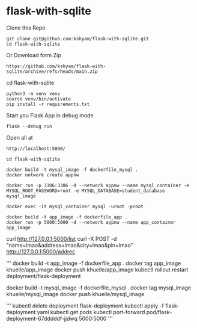 # flask-with-sqlite

Clone this Repo

```
git clone git@github.com:kshyam/flask-with-sqlite.git
cd flask-with-sqlite
```

Or Download form Zip

```
https://github.com/kshyam/flask-with-sqlite/archive/refs/heads/main.zip

```

cd flask-with-sqlite

```
python3 -m venv venv
source venv/bin/activate
pip install -r requirements.txt
```

Start you Flask App in debug mode

``` 
flask --debug run
```

Open all at 

```
http://localhost:5000/

```


```
cd flask-with-sqlite

docker build -t mysql_image -f dockerfile_mysql .
docker network create appnw

docker run -p 3306:3306 -d --network appnw --name mysql_container -e MYSQL_ROOT_PASSWORD=root -e MYSQL_DATABASE=student_database mysql_image

docker exec -it mysql_container mysql -uroot -proot

docker build -t app_image -f dockerfile_app .
docker run -p 5000:5000 -d --network appnw --name app_container app_image
```
curl http://127.0.0.1:5000/list
curl -X POST -d "name=lmao&address=lmao&city=lmao&pin=lmao" http://127.0.0.1:5000/addrec

'''
docker build -t app_image -f dockerfile_app .
docker tag app_image khueile/app_image
docker push khueile/app_image
kubectl rollout restart deployment/flask-deployment

docker build -t mysql_image -f dockerfile_mysql .
docker tag mysql_image khueile/mysql_image
docker push khueile/mysql_image

'''
kubectl delete deployment flask-deployment
kubectl apply -f flask-deployment.yaml
kubectl get pods
kubectl port-forward pod/flask-deployment-67dddddf-jjdwq 5000:5000
'''